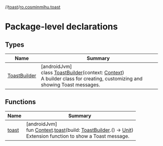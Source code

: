 //[toast](../../index.md)/[ro.cosminmihu.toast](index.md)

# Package-level declarations

## Types

| Name | Summary |
|---|---|
| [ToastBuilder](-toast-builder/index.md) | [androidJvm]<br>class [ToastBuilder](-toast-builder/index.md)(context: [Context](https://developer.android.com/reference/kotlin/android/content/Context.html))<br>A builder class for creating, customizing and showing Toast messages. |

## Functions

| Name | Summary |
|---|---|
| [toast](toast.md) | [androidJvm]<br>fun [Context](https://developer.android.com/reference/kotlin/android/content/Context.html).[toast](toast.md)(build: [ToastBuilder](-toast-builder/index.md).() -&gt; [Unit](https://kotlinlang.org/api/core/kotlin-stdlib/kotlin/-unit/index.html))<br>Extension function to show a Toast message. |